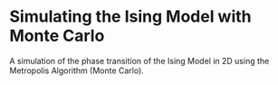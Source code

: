 # Simulating the Ising Model with Monte Carlo

A simulation of the phase transition of the Ising Model in 2D using the Metropolis Algorithm (Monte Carlo).

